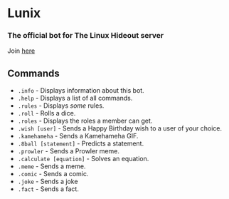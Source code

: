 # Lunix
### The official bot for The Linux Hideout server
Join [here](https://discord.com/invite/xHVECSnRZ4)

## Commands
- `.info` - Displays information about this bot.
- `.help` - Displays a list of all commands.
- `.rules` - Displays *some* rules.
- `.roll` - Rolls a dice.
- `.roles` - Displays the roles a member can get.
- `.wish [user]` - Sends a Happy Birthday wish to a user of your choice.
- `.kamehameha` - Sends a Kamehameha GIF.
- `.8ball [statement]` - Predicts a statement.
- `.prowler` - Sends a Prowler meme.
- `.calculate [equation]` - Solves an equation.
- `.meme` - Sends a meme.
- `.comic` - Sends a comic.
- `.joke` - Sends a joke
- `.fact` - Sends a fact.

